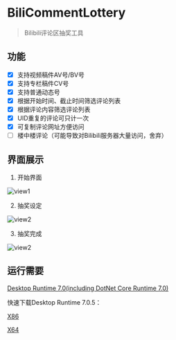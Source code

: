 ﻿# BiliCommentLottery

> Bilibili评论区抽奖工具

## 功能

- [x] 支持视频稿件AV号/BV号
- [x] 支持专栏稿件CV号
- [x] 支持普通动态号
- [x] 根据开始时间、截止时间筛选评论列表
- [x] 根据评论内容筛选评论列表
- [x] UID重复的评论可只计一次
- [x] 可复制评论网址方便访问
- [ ] 楼中楼评论（可能导致对Bilibili服务器大量访问，舍弃）

## 界面展示

1. 开始界面

![view1](./view1.png)

2. 抽奖设定

![view2](./view2.png)

3. 抽奖完成

![view2](./view3.png)

## 运行需要

[Desktop Runtime 7.0(including DotNet Core Runtime 7.0)](https://dotnet.microsoft.com/en-us/download/dotnet/7.0)

快速下载Desktop Runtime 7.0.5：

[X86](https://dotnet.microsoft.com/en-us/download/dotnet/thank-you/runtime-desktop-7.0.5-windows-x86-installer)

[X64](https://dotnet.microsoft.com/en-us/download/dotnet/thank-you/runtime-desktop-7.0.5-windows-x64-installer)